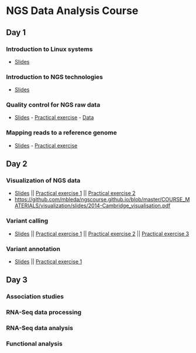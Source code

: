 NGS Data Analysis Course
================================================================================


Day 1
-----

### Introduction to Linux systems
- [Slides](COURSE_MATERIALS/alignment/slides/presentation_mda14.pdf)

### Introduction to NGS technologies
- [Slides](COURSE_MATERIALS/alignment/slides/ngs_introduction_mda14.pdf)

### Quality control for NGS raw data
- [Slides](COURSE_MATERIALS/quality_control/slides/slides.pdf) - [Practical exercise](COURSE_MATERIALS/quality_control/example/example.html) - [Data](COURSE_EXAMPLE_DATA/f000_raw_mirna.fastq)


### Mapping reads to a reference genome
- [Slides](COURSE_MATERIALS/alignment/slides/ngs-read-mapping-imedina-mda14.pdf) - [Practical exercise](http://ngscourse.github.io/COURSE_MATERIALS/alignment/example/example.html)


Day 2
-----

### Visualization of NGS data

- [Slides](ngscourse.github.io/COURSE_MATERIALS/visualization/slides/2014-Cambridge_visualisation.pdf) || [Practical exercise 1](COURSE_MATERIALS/visualization/example/010_example.html) || [Practical exercise 2](COURSE_MATERIALS/visualization/example/020_example.html)
- https://github.com/mbleda/ngscourse.github.io/blob/master/COURSE_MATERIALS/visualization/slides/2014-Cambridge_visualisation.pdf


### Variant calling

- [Slides](COURSE_MATERIALS/variant_calling/slides/2014-Cambridge_variant_calling.pdf) || [Practical exercise 1](COURSE_MATERIALS/variant_calling/example/010_example.html) || [Practical exercise 2](COURSE_MATERIALS/variant_calling/example/020_example.html) || [Practical exercise 3](COURSE_MATERIALS/variant_calling/example/030_example.html)

### Variant annotation

- [Slides](COURSE_MATERIALS/variant_annotation/slides/2014-Cambridge_variant_annotation.pdf) || [Practical exercise 1](COURSE_MATERIALS/variant_annotation/example/010_example.html)

Day 3
-----

### Association studies

### RNA-Seq data processing

### RNA-Seq data analysis

### Functional analysis
